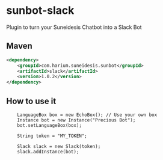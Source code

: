 # sunbot-slack
Plugin to turn your Suneidesis Chatbot into a Slack Bot

## Maven
```xml
<dependency>
    <groupId>com.harium.suneidesis.sunbot</groupId>
    <artifactId>slack</artifactId>
    <version>1.0.2</version>
</dependency>
```

## How to use it

```
    LanguageBox box = new EchoBox(); // Use your own box
    Instance bot = new Instance("Precious Bot");
    bot.setLanguageBox(box);

    String token = "MY_TOKEN";

    Slack slack = new Slack(token);
    slack.addInstance(bot);
```
